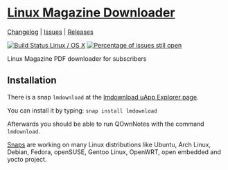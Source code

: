 # [Linux Magazine Downloader](https://github.com/pbek/lmdownload)

[Changelog](https://github.com/pbek/lmdownload/blob/develop/CHANGELOG.md) |
[Issues](https://github.com/pbek/lmdownload/issues) |
[Releases](https://github.com/pbek/lmdownload/releases)

[![Build Status Linux / OS X](https://travis-ci.org/pbek/lmdownload.svg?branch=develop)](https://travis-ci.org/pbek/lmdownload)
[![Percentage of issues still open](http://isitmaintained.com/badge/open/pbek/lmdownload.svg)](http://isitmaintained.com/project/pbek/lmdownload "Percentage of issues still open")

Linux Magazine PDF downloader for subscribers

## Installation

There is a snap `lmdownload` at the [lmdownload uApp Explorer page](https://uappexplorer.com/app/lmdownload).

You can install it by typing: `snap install lmdownload`

Afterwards you should be able to run QOwnNotes with the command `lmdownload`.

[Snaps](http://snapcraft.io/) are working on many Linux distributions like Ubuntu, Arch Linux, Debian, Fedora, openSUSE, Gentoo Linux, OpenWRT, open embedded and yocto project.

